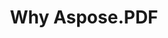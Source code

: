 ---
title: Why Aspose.PDF
linktitle: Why Aspose.PDF
type: docs
weight: 10
url: /cpp/why-aspose-pdf/
description: Di bagian berikut menjelaskan mengapa pengguna memilih Aspose.PDF untuk C++ untuk bekerja dengan dokumen.
lastmod: "2024-03-05"
sitemap:
    changefreq: "weekly"
    priority: 0.7
---